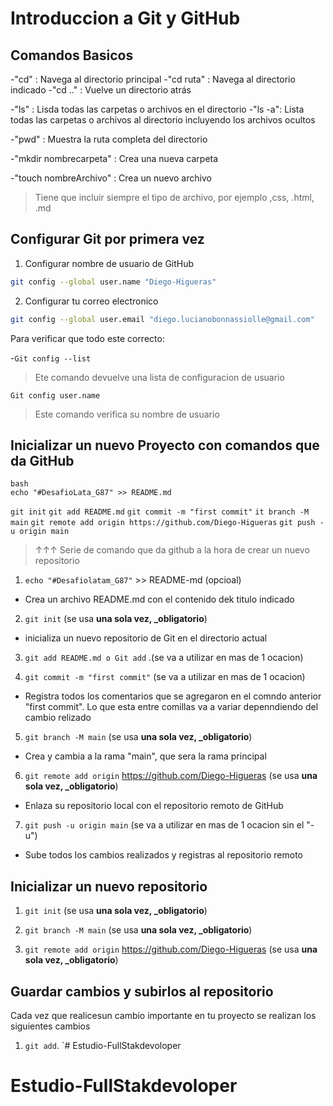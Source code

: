 # Introduccion a Git y GitHub

## Comandos Basicos

-"cd" : Navega al directorio principal
-"cd ruta" : Navega al directorio indicado
-"cd .." : Vuelve un directorio atrás

-"ls" : Lisda todas las carpetas o archivos en el directorio
-"ls -a": Lista todas las carpetas o archivos al directorio incluyendo los archivos ocultos

-"pwd" : Muestra la ruta completa del directorio

-"mkdir nombrecarpeta" : Crea una nueva carpeta

-"touch nombreArchivo" : Crea un nuevo archivo

> Tiene que incluir siempre el tipo de archivo, por ejemplo ,css, .html, .md

## Configurar Git por primera vez

1. Configurar nombre de usuario de GitHub

```Bash
git config --global user.name "Diego-Higueras"
```
2. Configurar tu correo electronico

```Bash
git config --global user.email "diego.lucianobonnassiolle@gmail.com"
```
Para verificar que todo este correcto:

-`Git config --list`

> Ete comando devuelve una lista de configuracion de usuario

`Git config user.name`

> Este comando verifica su nombre de usuario

## Inicializar un nuevo Proyecto con comandos que da GitHub

```
bash
echo "#DesafioLata_G87" >> README.md
```
`git init`
`git add README.md`
`git commit -m "first commit"`
`it branch -M main`
`git remote add origin https://github.com/Diego-Higueras`
`git push -u origin main`

> ↑↑↑ Serie de comando que da github a la hora de crear un nuevo repositorio

1. `echo "#Desafiolatam_G87"` >> README-md (opcioal)

- Crea un archivo README.md con el contenido dek titulo indicado

2. `git init` (se usa **una sola vez, _obligatorio**)

- inicializa un nuevo repositorio de Git en el directorio actual

3. `git add README.md o Git add` .(se va a utilizar en mas de 1 ocacion)

4. `git commit -m "first commit"` (se va a utilizar en mas de 1 ocacion)

- Registra todos los comentarios que se agregaron en el comndo anterior "first commit". Lo que esta entre comillas
va a variar depenndiendo del cambio relizado

5. `git branch -M main` (se usa **una sola vez, _obligatorio**)

- Crea y cambia a la rama "main", que sera la rama principal

6. `git remote add origin` https://github.com/Diego-Higueras (se usa **una sola vez, _obligatorio**)

- Enlaza su repositorio local con el repositorio remoto de GitHub

7. `git push -u origin main` (se va a utilizar en mas de 1 ocacion sin el "-u")

- Sube todos los cambios realizados y registras al repositorio remoto

## Inicializar un nuevo repositorio

1. `git init` (se usa **una sola vez, _obligatorio**)

2. `git branch -M main` (se usa **una sola vez, _obligatorio**)

3. `git remote add origin` https://github.com/Diego-Higueras (se usa **una sola vez, _obligatorio**)

## Guardar cambios y subirlos al repositorio

Cada vez que realicesun cambio importante en tu proyecto se realizan los siguientes cambios

1. `git add`. `# Estudio-FullStakdevoloper
# Estudio-FullStakdevoloper
